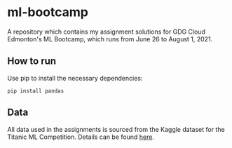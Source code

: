 # ml-bootcamp
A repository which contains my assignment solutions for GDG Cloud Edmonton's ML Bootcamp, which runs from June 26 to August 1, 2021.

## How to run
Use pip to install the necessary dependencies:

``` pip install pandas ```

## Data
All data used in the assignments is sourced from the Kaggle dataset for the Titanic ML Competition. Details can be found [here](https://www.kaggle.com/c/titanic).


